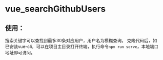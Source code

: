 # vue_searchGithubUsers

## 使用：
搜索关键字可以查找到最多30条对应用户，用户名为模糊查询。
克隆代码后，如已安装vue-cli，可以在项目主目录打开终端，执行命令``npm run serve``，本地端口地址即可访问。
